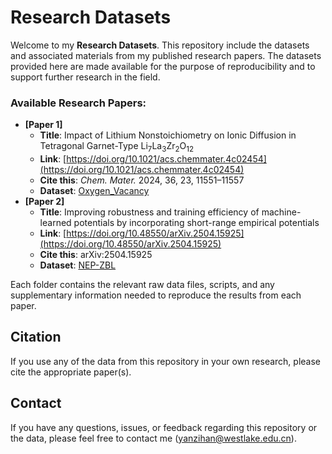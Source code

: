# Research Datasets
Welcome to my **Research Datasets**. This repository include the datasets and associated materials from my published research papers. The datasets provided here are made available for the purpose of reproducibility and to support further research in the field.

### Available Research Papers:

- **[Paper 1]**  
  - **Title**: Impact of Lithium Nonstoichiometry on Ionic Diffusion in Tetragonal Garnet-Type Li<sub>7</sub>La<sub>3</sub>Zr<sub>2</sub>O<sub>12</sub>
  - **Link**: [https://doi.org/10.1021/acs.chemmater.4c02454](https://doi.org/10.1021/acs.chemmater.4c02454)
  - **Cite this**: *Chem. Mater.* 2024, 36, 23, 11551–11557
  - **Dataset**: [Oxygen_Vacancy](./Oxygen_Vacancy/)
- **[Paper 2]**  
  - **Title**: Improving robustness and training efficiency of machine-learned potentials by incorporating short-range empirical potentials
  - **Link**: [https://doi.org/10.48550/arXiv.2504.15925](https://doi.org/10.48550/arXiv.2504.15925)
  - **Cite this**: arXiv:2504.15925
  - **Dataset**: [NEP-ZBL](./NEP-ZBL/)

Each folder contains the relevant raw data files, scripts, and any supplementary information needed to reproduce the results from each paper.

## Citation

If you use any of the data from this repository in your own research, please cite the appropriate paper(s).

## Contact

If you have any questions, issues, or feedback regarding this repository or the data, please feel free to contact me ([yanzihan@westlake.edu.cn](mailto:yanzihan@westlake.edu.cn)).
